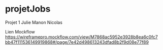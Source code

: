 # projetJobs
Projet 1 Julie Manon Nicolas

Lien Mockflow  https://wireframepro.mockflow.com/view/M7868ac5952e3928b8ea6c0fc7bb47f111536149919868#/page/7e42d498613243dfad8b2f9d08e77f89